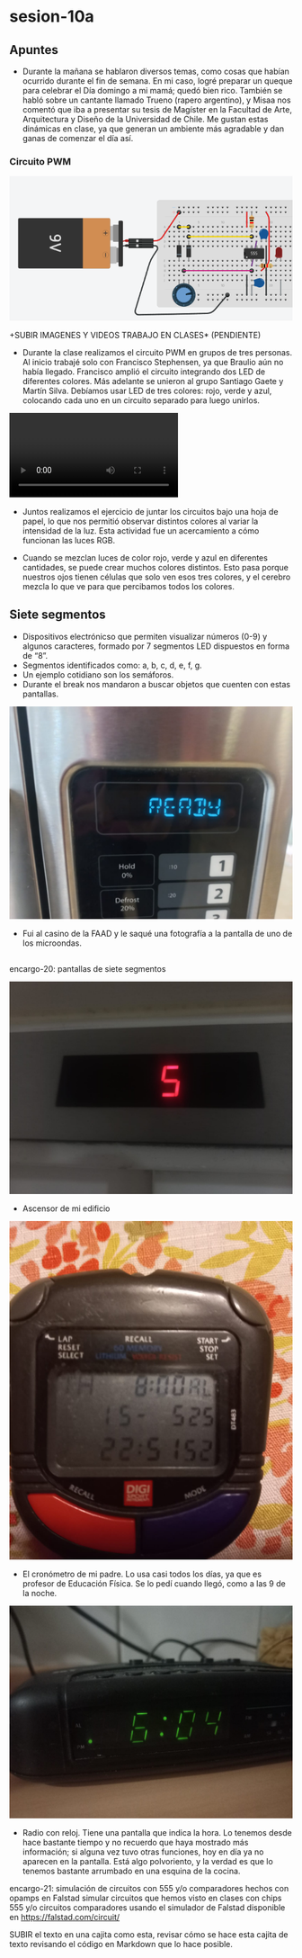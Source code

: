 # sesion-10a

## Apuntes

- Durante la mañana se hablaron diversos temas, como cosas que habían ocurrido durante el fin de semana. En mi caso, logré preparar un queque para celebrar el Día domingo a mi mamá; quedó bien rico. También se habló sobre un cantante llamado Trueno (rapero argentino), y Misaa nos comentó que iba a presentar su tesis de Magíster en la Facultad de Arte, Arquitectura y Diseño de la Universidad de Chile. Me gustan estas dinámicas en clase, ya que generan un ambiente más agradable y dan ganas de comenzar el día así.

### Circuito PWM

![CIRCUITO](./archivos/pwm.png)

+SUBIR IMAGENES Y VIDEOS TRABAJO EN CLASES* (PENDIENTE)

- Durante la clase realizamos el circuito PWM en grupos de tres personas. Al inicio trabajé solo con Francisco Stephensen, ya que Braulio aún no había llegado. Francisco amplió el circuito integrando dos LED de diferentes colores. Más adelante se unieron al grupo Santiago Gaete y Martín Silva. Debíamos usar LED de tres colores: rojo, verde y azul, colocando cada uno en un circuito separado para luego unirlos.

![VIDEOCLASES](./archivos/TRABAJOGRUPAL.mp4)

- Juntos realizamos el ejercicio de juntar los circuitos bajo una hoja de papel, lo que nos permitió observar distintos colores al variar la intensidad de la luz. Esta actividad fue un acercamiento a cómo funcionan las luces RGB.

- Cuando se mezclan luces de color rojo, verde y azul en diferentes cantidades, se puede crear muchos colores distintos. Esto pasa porque nuestros ojos tienen células que solo ven esos tres colores, y el cerebro mezcla lo que ve para que percibamos todos los colores.

## Siete segmentos
- Dispositivos electrónicso que permiten visualizar números (0-9) y algunos caracteres, formado por 7 segmentos LED dispuestos en forma de “8”.
- Segmentos identificados como: a, b, c, d, e, f, g.
- Un ejemplo cotidiano son los semáforos.
- Durante el break nos mandaron a buscar objetos que cuenten con estas pantallas.
  
![siete segmentos](./archivos/MICROONDAS.png)
- Fui al casino de la FAAD y le saqué una fotografía a la pantalla de uno de los microondas.

## 
encargo-20: pantallas de siete segmentos

![siete segmentos](./archivos/aScensor.jpeg)

- Ascensor de mi edificio
  
![siete segmentos](./archivos/cronometro.jpeg)
- El cronómetro de mi padre. Lo usa casi todos los días, ya que es profesor de Educación Física. Se lo pedí cuando llegó, como a las 9 de la noche.
  
![siete segmentos](./archivos/RADIO.png)
- Radio con reloj. Tiene una pantalla que indica la hora. Lo tenemos desde hace bastante tiempo y no recuerdo que haya mostrado más información; si alguna vez tuvo otras funciones, hoy en día ya no aparecen en la pantalla. Está algo polvoriento, y la verdad es que lo tenemos bastante arrumbado en una esquina de la cocina.

encargo-21: simulación de circuitos con 555 y/o comparadores hechos con opamps en Falstad
simular circuitos que hemos visto en clases con chips 555 y/o circuitos comparadores usando el simulador de Falstad disponible en https://falstad.com/circuit/

SUBIR el texto en una cajita como esta, revisar cómo se hace esta cajita de texto revisando el código en Markdown que lo hace posible.
